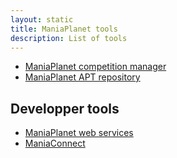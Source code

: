 ```yaml
---
layout: static
title: ManiaPlanet tools
description: List of tools
---
```


* [ManiaPlanet competition manager](competition)
* [ManiaPlanet APT repository](apt)

## Developper tools

* [ManiaPlanet web services](ws/index)
* [ManiaConnect](ws/maniaconnect)